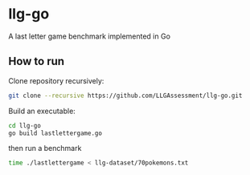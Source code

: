 # llg-go
A last letter game benchmark implemented in Go

## How to run
Clone repository recursively:

```bash
git clone --recursive https://github.com/LLGAssessment/llg-go.git
```

Build an executable:

```bash
cd llg-go
go build lastlettergame.go
```

then run a benchmark

```bash
time ./lastlettergame < llg-dataset/70pokemons.txt
```
